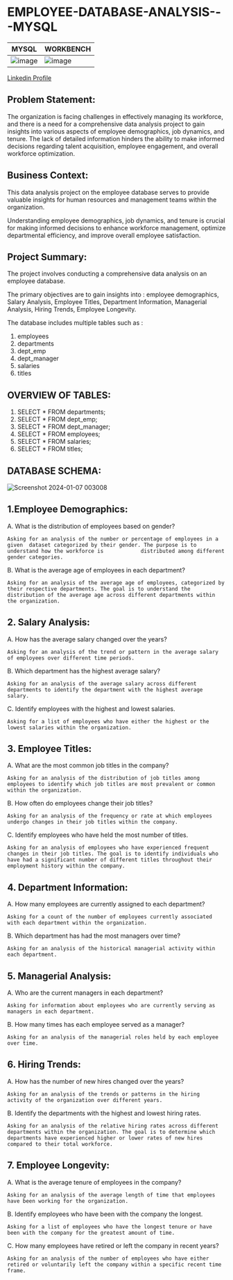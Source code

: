 # EMPLOYEE-DATABASE-ANALYSIS---MYSQL

| MYSQL              |  WORKBENCH               |
| ---------------------- | ---------------------- |
| ![image](https://github.com/arjundomle07/EMPLOYEE-DATABASE-ANALYSIS---MYSQL/assets/123333114/409eb1e8-398b-421e-9f48-2f3284ca24d3)  | ![image](https://github.com/arjundomle07/EMPLOYEE-DATABASE-ANALYSIS---MYSQL/assets/123333114/14a4ce84-e35e-4c40-8e61-9053acc0f6b5)|

[Linkedin Profile](https://www.linkedin.com/in/arjun-domle/![image](https://github.com/arjundomle07/EMPLOYEE-DATABASE-ANALYSIS---MYSQL/assets/123333114/265b6346-9328-4b13-8255-38dee6124a8b)
)

## Problem Statement:

The organization is facing challenges in effectively managing its workforce, and there is a need for a comprehensive data analysis project to gain insights into various aspects of employee demographics, job dynamics, and tenure. The lack of detailed information hinders the ability to make informed decisions regarding talent acquisition, employee engagement, and overall workforce optimization.


## Business Context:

This data analysis project on the employee database serves to provide valuable insights for human resources and management teams within the organization.

Understanding employee demographics, job dynamics, and tenure is crucial for making informed decisions to enhance workforce management, optimize departmental efficiency, and improve overall employee satisfaction.


## Project Summary:

The project involves conducting a comprehensive data analysis on an employee database.

The primary objectives are to gain insights into : employee demographics, Salary Analysis, Employee Titles,  Department Information, Managerial Analysis, Hiring Trends, Employee Longevity.

The database includes multiple tables such as :
1. employees 
2. departments
3. dept_emp
4. dept_manager
5. salaries
6. titles


## OVERVIEW OF TABLES:
1. SELECT * FROM departments;
2. SELECT * FROM dept_emp;
3. SELECT * FROM dept_manager;
4. SELECT * FROM employees;
5. SELECT * FROM salaries;
6. SELECT * FROM titles;


## DATABASE SCHEMA:

![Screenshot 2024-01-07 003008](https://github.com/arjundomle07/EMPLOYEE-DATABASE-ANALYSIS---MYSQL/assets/123333114/fb98db40-6663-4ef7-be86-f1856caedff6)


## 1.Employee Demographics:

A. What is the distribution of employees based on gender?

    Asking for an analysis of the number or percentage of employees in a given  dataset categorized by their gender. The purpose is to understand how the workforce is            distributed among different gender categories.
    

B. What is the average age of employees in each department?

    Asking for an analysis of the average age of employees, categorized by their respective departments. The goal is to understand the distribution of the average age across different departments within the organization.


## 2. Salary Analysis:

A. How has the average salary changed over the years?

    Asking for an analysis of the trend or pattern in the average salary of employees over different time periods.

B. Which department has the highest average salary?

    Asking for an analysis of the average salary across different departments to identify the department with the highest average salary.

C. Identify employees with the highest and lowest salaries.

    Asking for a list of employees who have either the highest or the lowest salaries within the organization.  


## 3. Employee Titles:

A. What are the most common job titles in the company?

    Asking for an analysis of the distribution of job titles among employees to identify which job titles are most prevalent or common within the organization.

B. How often do employees change their job titles?

    Asking for an analysis of the frequency or rate at which employees undergo changes in their job titles within the company.

C. Identify employees who have held the most number of titles.

    Asking for an analysis of employees who have experienced frequent changes in their job titles. The goal is to identify individuals who have had a significant number of different titles throughout their employment history within the company.


## 4. Department Information:

A. How many employees are currently assigned to each department?

    Asking for a count of the number of employees currently associated with each department within the organization.

B. Which department has had the most managers over time?

    Asking for an analysis of the historical managerial activity within each department.


## 5. Managerial Analysis:

A. Who are the current managers in each department?

    Asking for information about employees who are currently serving as managers in each department.

B. How many times has each employee served as a manager?

    Asking for an analysis of the managerial roles held by each employee over time.


## 6. Hiring Trends:

A. How has the number of new hires changed over the years?

    Asking for an analysis of the trends or patterns in the hiring activity of the organization over different years.

B. Identify the departments with the highest and lowest hiring rates.

    Asking for an analysis of the relative hiring rates across different departments within the organization. The goal is to determine which departments have experienced higher or lower rates of new hires compared to their total workforce.


## 7. Employee Longevity:

A. What is the average tenure of employees in the company?

    Asking for an analysis of the average length of time that employees have been working for the organization.

B. Identify employees who have been with the company the longest.

    Asking for a list of employees who have the longest tenure or have been with the company for the greatest amount of time.

C. How many employees have retired or left the company in recent years?

    Asking for an analysis of the number of employees who have either retired or voluntarily left the company within a specific recent time frame.






